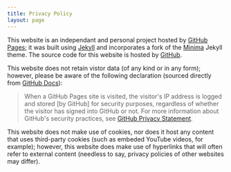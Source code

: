```yaml
---
title: Privacy Policy
layout: page
---
```


This website is an independant and personal project hosted by [GitHub Pages](https://pages.github.com); it was built using [Jekyll](https://jekyllrb.com) and incorporates a fork of the [Minima](https://jekyll.github.io/minima/about/) Jekyll theme. The source code for this website is hosted by [GitHub](github.com).

This website does not retain vistor data (of any kind or in any form); however, please be aware of the following declaration (sourced directly from [GitHub Docs](https://docs.github.com/en)):

 >When a GitHub Pages site is visited, the visitor's IP address is logged and stored [by GitHub] for security purposes, regardless of whether the visitor has signed into GitHub or not. For more information about GitHub's security practices, see [GitHub Privacy Statement](https://docs.github.com/en/site-policy/privacy-policies/github-privacy-statement).

This website does not make use of cookies, nor does it host any content that uses third-party cookies (such as embeded YouTube videos, for example); however,  this website does make use of hyperlinks that will often refer to external content (needless to say, privacy policies of other websites may differ).





